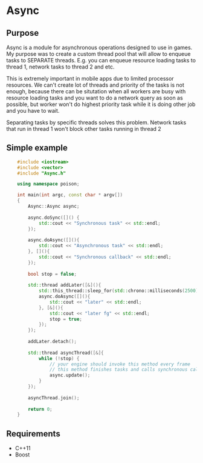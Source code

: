 # Async

## Purpose

Async is a module for asynchronous operations designed to use in games. My purpose was to create a custom thread pool that will allow to enqueue tasks to SEPARATE threads. E.g. you can enqueue resource loading tasks to thread 1, network tasks to thread 2 and etc.

This is extremely important in mobile apps due to limited processor resources. We can't create lot of threads and priority of the tasks is not enough, because there can be situtation when all workers are busy with resource loading tasks and you want to do a network query as soon as possible, but worker won't do highest priority task while it is doing other job and you have to wait.

Separating tasks by specific threads solves this problem. Network tasks that run in thread 1 won't block other tasks running in thread 2

## Simple example
```c++
    #include <iostream>
    #include <vector>
    #include "Async.h"

    using namespace poison;

    int main(int argc, const char * argv[])
    {
        Async::Async async;
    
        async.doSync([]() {
            std::cout << "Synchronous task" << std::endl;
        });
    
        async.doAsync([](){
            std::cout << "Asynchronous task" << std::endl;
        }, [](){
            std::cout << "Synchronous callback" << std::endl;
        });
    
        bool stop = false;
    
        std::thread addLater([&](){
            std::this_thread::sleep_for(std::chrono::milliseconds(2500));
            async.doAsync([](){
                std::cout << "later" << std::endl;
            }, [&](){
                std::cout << "later fg" << std::endl;
                stop = true;
            });
        });
    
        addLater.detach();
    
        std::thread asyncThread([&]{
            while (!stop) {
                // your engine should invoke this method every frame
                // this method finishes tasks and calls synchronous callbacks
                async.update();
            }
        });
    
        asyncThread.join();
    
        return 0;
    }
```

## Requirements
- C++11
- Boost
